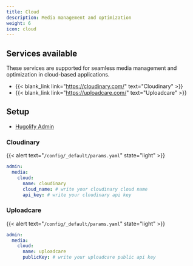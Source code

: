 ```yaml
---
title: Cloud
description: Media management and optimization
weight: 6
icon: cloud
---
```


## Services available

These services are supported for seamless media management and optimization in cloud-based applications.

* {{< blank_link link="https://cloudinary.com/" text="Cloudinary" >}}
* {{< blank_link link="https://uploadcare.com/" text="Uploadcare" >}}

## Setup

* [Hugolify Admin](/docs/cms/admin/setup/)

### Cloudinary

{{< alert text="`/config/_default/params.yaml`" state="light" >}}

```yaml
admin:
  media:
    cloud:
      name: cloudinary
      cloud_name: # write your cloudinary cloud name
      api_key: # write your cloudinary api key
```

### Uploadcare

{{< alert text="`/config/_default/params.yaml`" state="light" >}}

```yaml
admin:
  media:
    cloud:
      name: uploadcare
      publicKey: # write your uploadcare public api key
```

